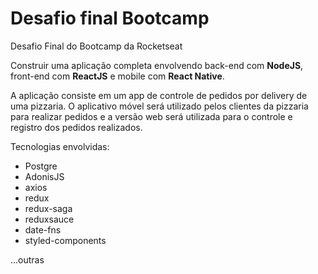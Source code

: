 # Desafio final Bootcamp
Desafio Final do Bootcamp da Rocketseat

Construir uma aplicação completa envolvendo back-end com **NodeJS**, front-end com **ReactJS** e mobile com **React Native**.

A aplicação consiste em um app de controle de pedidos por delivery de uma pizzaria. O aplicativo móvel será utilizado pelos clientes da pizzaria para realizar pedidos e a versão web será utilizada para o controle e registro dos pedidos realizados.

Tecnologias envolvidas:

 * Postgre
 * AdonisJS
 * axios
 * redux
 * redux-saga
 * reduxsauce
 * date-fns
 * styled-components
 
 ...outras


